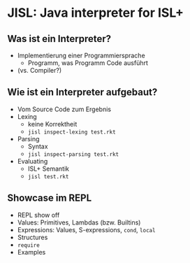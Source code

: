 # JISL: Java interpreter for ISL+
## Was ist ein Interpreter?
- Implementierung einer Programmiersprache
    - Programm, was Programm Code ausführt
- (vs. Compiler?)

## Wie ist ein Interpreter aufgebaut?
- Vom Source Code zum Ergebnis
- Lexing
    - keine Korrektheit
    - `jisl inspect-lexing test.rkt`
- Parsing
    - Syntax
    - `jisl inspect-parsing test.rkt`
- Evaluating
    - ISL+ Semantik
    - `jisl test.rkt`

## Showcase im REPL
- REPL show off
- Values: Primitives, Lambdas (bzw. Builtins)
- Expressions: Values, S-expressions, `cond`, `local`
- Structures
- `require`
- Examples
